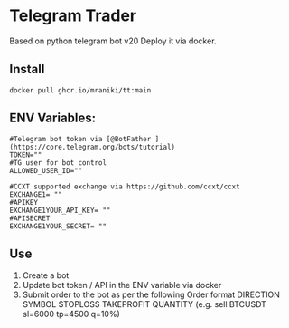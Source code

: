 # Telegram Trader
Based on python telegram bot v20
Deploy it via docker. 


## Install

    docker pull ghcr.io/mraniki/tt:main

## ENV Variables:

    #Telegram bot token via [@BotFather ](https://core.telegram.org/bots/tutorial)
    TOKEN="" 
    #TG user for bot control
    ALLOWED_USER_ID=""
    
    #CCXT supported exchange via https://github.com/ccxt/ccxt
    EXCHANGE1= ""
    #APIKEY
    EXCHANGE1YOUR_API_KEY= ""
    #APISECRET
    EXCHANGE1YOUR_SECRET= "" 
 
## Use
1) Create a bot
2) Update bot token / API in the ENV variable via docker 
3) Submit order to the bot as per the following Order format DIRECTION SYMBOL STOPLOSS TAKEPROFIT QUANTITY 
  (e.g. sell BTCUSDT sl=6000 tp=4500 q=10%)
        
  
